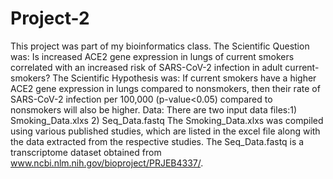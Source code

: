 # Project-2
This project was part of my bioinformatics class.
The Scientific Question was: Is increased ACE2 gene expression in lungs of current smokers correlated with an increased risk of SARS-CoV-2 infection in adult current-smokers? 
The Scientific Hypothesis was: If current smokers have a higher ACE2 gene expression in lungs compared to nonsmokers, then their rate of SARS-CoV-2 infection per 100,000 (p-value<0.05) compared to nonsmokers will also be higher. 
Data: There are two input data files:1) Smoking_Data.xlxs 2) Seq_Data.fastq
The Smoking_Data.xlxs was compiled using various published studies, which are listed in the excel file along with the data extracted from the respective studies. 
The Seq_Data.fastq is a transcriptome dataset obtained from www.ncbi.nlm.nih.gov/bioproject/PRJEB4337/. 
